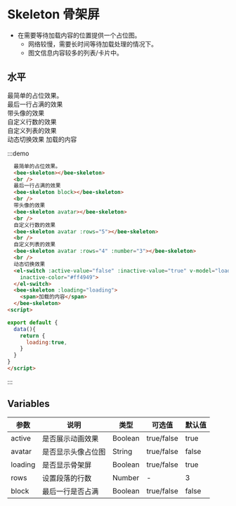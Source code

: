 <script>
export default {
  data(){
    return {
      loading:true,
    }
  }
}
</script>


# Skeleton 骨架屏

- 在需要等待加载内容的位置提供一个占位图。
    - 网络较慢，需要长时间等待加载处理的情况下。
    - 图文信息内容较多的列表/卡片中。

## 水平

<div class="demo-block">

  最简单的占位效果。
  <bee-skeleton></bee-skeleton>
  <br />
  最后一行占满的效果
  <bee-skeleton block></bee-skeleton>
  <br />
  带头像的效果
  <bee-skeleton avatar></bee-skeleton>
  <br />
  自定义行数的效果
  <bee-skeleton avatar :rows="5"></bee-skeleton>
  <br />
  自定义列表的效果
  <bee-skeleton avatar :rows="4" :number="3"></bee-skeleton>
  <br />
  动态切换效果
  <el-switch :active-value="false" :inactive-value="true" v-model="loading" active-color="#13ce66"
    inactive-color="#ff4949">
  </el-switch>
  <bee-skeleton :loading="loading">
    <span>加载的内容</span>
  </bee-skeleton>
</div>

:::demo 
```html
  最简单的占位效果。
  <bee-skeleton></bee-skeleton>
  <br />
  最后一行占满的效果
  <bee-skeleton block></bee-skeleton>
  <br />
  带头像的效果
  <bee-skeleton avatar></bee-skeleton>
  <br />
  自定义行数的效果
  <bee-skeleton avatar :rows="5"></bee-skeleton>
  <br />
  自定义列表的效果
  <bee-skeleton avatar :rows="4" :number="3"></bee-skeleton>
  <br />
  动态切换效果
  <el-switch :active-value="false" :inactive-value="true" v-model="loading" active-color="#13ce66"
    inactive-color="#ff4949">
  </el-switch>
  <bee-skeleton :loading="loading">
    <span>加载的内容</span>
  </bee-skeleton>
<script>

export default {
  data(){
    return {
      loading:true,
    }
  }
}
</script>

```
:::


## Variables

|参数|说明|类型|可选值|默认值|
|-------------|------------|--------|------|------|
|active|是否展示动画效果|Boolean|true/false|true|
|avatar|是否显示头像占位图|String|true/false|false|
|loading|是否显示骨架屏|Boolean|true/false|true|
|rows|设置段落的行数|Number|-|3|
|block|最后一行是否占满|Boolean|true/false|false|